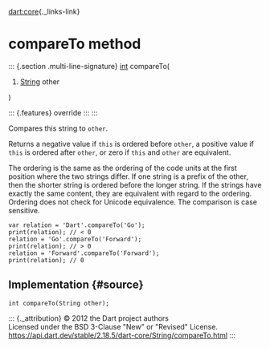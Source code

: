 [dart:core](../../dart-core/dart-core-library){._links-link}

compareTo method
================

::: {.section .multi-line-signature}
[int](../int-class) compareTo(

1.  [String](../string-class) other

)

::: {.features}
override
:::
:::

Compares this string to `other`.

Returns a negative value if `this` is ordered before `other`, a positive
value if `this` is ordered after `other`, or zero if `this` and `other`
are equivalent.

The ordering is the same as the ordering of the code units at the first
position where the two strings differ. If one string is a prefix of the
other, then the shorter string is ordered before the longer string. If
the strings have exactly the same content, they are equivalent with
regard to the ordering. Ordering does not check for Unicode equivalence.
The comparison is case sensitive.

``` {.language-dart data-language="dart"}
var relation = 'Dart'.compareTo('Go');
print(relation); // < 0
relation = 'Go'.compareTo('Forward');
print(relation); // > 0
relation = 'Forward'.compareTo('Forward');
print(relation); // 0
```

Implementation {#source}
--------------

``` {.language-dart data-language="dart"}
int compareTo(String other);
```

::: {._attribution}
© 2012 the Dart project authors\
Licensed under the BSD 3-Clause \"New\" or \"Revised\" License.\
<https://api.dart.dev/stable/2.18.5/dart-core/String/compareTo.html>
:::
